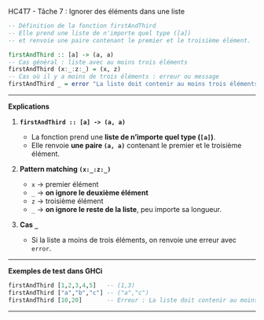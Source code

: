 HC4T7 - Tâche 7 : Ignorer des éléments dans une liste

```haskell
-- Définition de la fonction firstAndThird
-- Elle prend une liste de n'importe quel type ([a])
-- et renvoie une paire contenant le premier et le troisième élément.

firstAndThird :: [a] -> (a, a)
-- Cas général : liste avec au moins trois éléments
firstAndThird (x:_:z:_) = (x, z)
-- Cas où il y a moins de trois éléments : erreur ou message
firstAndThird _ = error "La liste doit contenir au moins trois éléments."
```

---

 **Explications**

1. **`firstAndThird :: [a] -> (a, a)`**

   * La fonction prend une **liste de n’importe quel type (`[a]`)**.
   * Elle renvoie **une paire `(a, a)`** contenant le premier et le troisième élément.

2. **Pattern matching `(x:_:z:_)`**

   * `x` → premier élément
   * `_` → **on ignore le deuxième élément**
   * `z` → troisième élément
   * `_` → **on ignore le reste de la liste**, peu importe sa longueur.

3. **Cas `_`**

   * Si la liste a moins de trois éléments, on renvoie une erreur avec `error`.

---

 **Exemples de test dans GHCi**

```haskell
firstAndThird [1,2,3,4,5]   -- (1,3)
firstAndThird ["a","b","c"] -- ("a","c")
firstAndThird [10,20]       -- Erreur : La liste doit contenir au moins trois éléments
```

---

